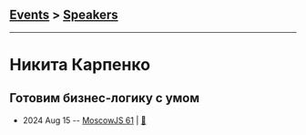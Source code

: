 ## [Events](../README.md) > [Speakers](../speakers.md)
---

# Никита Карпенко

## Готовим бизнес-логику с умом
- 2024 Aug 15 -- [MoscowJS 61](https://www.youtube.com/watch?v=CxzRuIayiVk&t=1885s)  | [:notebook:](https://drive.google.com/file/d/1QjJg8IqY_UfXpQozGdUgbpMCX709HzML/view?usp=drive_link)  
